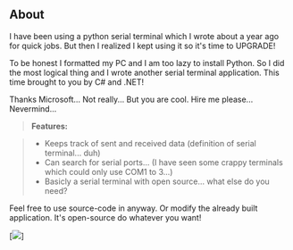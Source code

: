 About
-------------
I have been using a python serial terminal which I wrote about a year ago for quick jobs. But then I realized I kept using it so it's time to UPGRADE!

To be honest I formatted my PC and I am too lazy to install Python. So I did the most logical thing and I wrote another serial terminal application. This time brought to you by C# and .NET!

Thanks Microsoft... Not really... But you are cool. Hire me please... Nevermind...
> **Features:**

> - Keeps track of sent and received data (definition of serial terminal... duh)
> - Can search for serial ports... (I have seen some crappy terminals which could only use COM1 to 3...)
> - Basicly a serial terminal with open source... what else do you need?
 

Feel free to use source-code in anyway. Or modify the already built application. It's open-source do whatever you want!

[![](https://cdn.meme.am/instances/65480893.jpg)]
